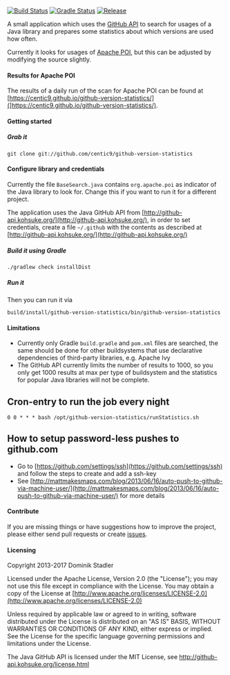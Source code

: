 [![Build Status](https://travis-ci.org/centic9/github-version-statistics.svg)](https://travis-ci.org/centic9/github-version-statistics) 
[![Gradle Status](https://gradleupdate.appspot.com/centic9/github-version-statistics/status.svg?branch=master)](https://gradleupdate.appspot.com/centic9/github-version-statistics/status)
[![Release](https://img.shields.io/github/release/centic9/github-version-statistics.svg)](https://github.com/centic9/github-version-statistics/releases)

A small application which uses the [GitHub API](https://github.com/kohsuke/github-api) to search for usages of a Java library and 
prepares some statistics about which versions are used how often.

Currently it looks for usages of [Apache POI](http://poi.apache.org/), but this can be adjusted
by modifying the source slightly.

#### Results for Apache POI

The results of a daily run of the scan for Apache POI can be found at [https://centic9.github.io/github-version-statistics/](]https://centic9.github.io/github-version-statistics/).

#### Getting started

##### Grab it

    git clone git://github.com/centic9/github-version-statistics

#### Configure library and credentials

Currently the file `BaseSearch.java` contains `org.apache.poi` as indicator of the Java library to look for. 
Change this if you want to run it for a different project.

The application uses the Java GitHub API from [http://github-api.kohsuke.org/](http://github-api.kohsuke.org/), in order to set credentials, 
create a file `~/.github` with the contents as described at [http://github-api.kohsuke.org/](http://github-api.kohsuke.org/)

##### Build it using Gradle

    ./gradlew check installDist

##### Run it

Then you can run it via

    build/install/github-version-statistics/bin/github-version-statistics

#### Limitations

* Currently only Gradle `build.gradle` and `pom.xml` files are searched, the same should 
be done for other buildsystems that use declarative dependencies of third-party libraries,
 e.g. Apache Ivy
* The GitHub API currently limits the number of results to 1000, so you only 
get 1000 results at max per type of buildsystem and the statistics for popular 
Java libraries will not be complete.

## Cron-entry to run the job every night

    0 0 * * * bash /opt/github-version-statistics/runStatistics.sh

## How to setup password-less pushes to github.com

* Go to [https://github.com/settings/ssh](https://github.com/settings/ssh) and follow the steps to create and add a ssh-key
* See [http://mattmakesmaps.com/blog/2013/06/16/auto-push-to-github-via-machine-user/](http://mattmakesmaps.com/blog/2013/06/16/auto-push-to-github-via-machine-user/) 
for more details

#### Contribute

If you are missing things or have suggestions how to improve the project, please either 
send pull requests or create [issues](https://github.com/centic9/github-version-statistics/issues).

#### Licensing

   Copyright 2013-2017 Dominik Stadler

   Licensed under the Apache License, Version 2.0 (the "License");
   you may not use this file except in compliance with the License.
   You may obtain a copy of the License at [http://www.apache.org/licenses/LICENSE-2.0](http://www.apache.org/licenses/LICENSE-2.0)

   Unless required by applicable law or agreed to in writing, software
   distributed under the License is distributed on an "AS IS" BASIS,
   WITHOUT WARRANTIES OR CONDITIONS OF ANY KIND, either express or implied.
   See the License for the specific language governing permissions and
   limitations under the License.

The Java GitHub API is licensed under the MIT License, see http://github-api.kohsuke.org/license.html
